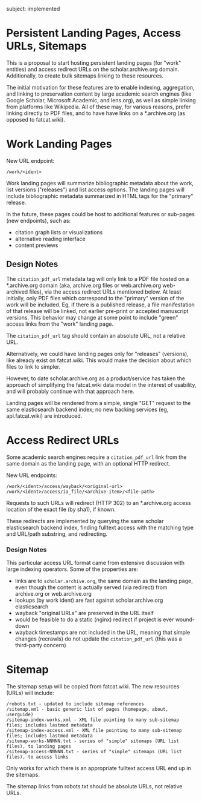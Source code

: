 
subject: implemented

Persistent Landing Pages, Access URLs, Sitemaps
===============================================

This is a proposal to start hosting persistent landing pages (for "work"
entities) and access redirect URLs on the scholar.archive.org domain.
Additionally, to create bulk sitemaps linking to these resources.

The initial motivation for these features are to enable indexing, aggregation,
and linking to preservation content by large academic search engines (like
Google Scholar, Microsoft Academic, and lens.org), as well as simple linking
from platforms like Wikipedia. All of these may, for various reasons, prefer
linking directly to PDF files, and to have have links on a *.archive.org (as
opposed to fatcat.wiki).


# Work Landing Pages

New URL endpoint:

    /work/<ident>

Work landing pages will summarize bibliographic metadata about the work, list
versions ("releases") and list access options. The landing pages will include
bibliographic metadata summarized in HTML tags for the "primary" release.

In the future, these pages could be host to additional features or sub-pages
(new endpoints), such as:

- citation graph lists or visualizations
- alternative reading interface
- content previews


## Design Notes

The `citation_pdf_url` metadata tag will only link to a PDF file hosted on a
*.archive.org domain (aka, archive.org files or web.archive.org web-archived
files), via the access redirect URLs mentioned below. At least initially, only
PDF files which correspond to the "primary" version of the work will be
included. Eg, if there is a published release, a file manifestation of that
release will be linked, not earlier pre-print or accepted manuscript versions.
This behavior may change at some point to include "green" access links from the
"work" landing page.

The `citation_pdf_url` tag should contain an absolute URL, not a relative URL.

Alternatively, we could have landing pages only for "releases" (versions), like
already exist on fatcat.wiki. This would make the decision about which files to
link to simpler.

However, to date scholar.archive.org as a product/service has taken the
approach of simplifying the fatcat.wiki data model in the interest of
usability, and will probably continue with that approach here.

Landing pages will be rendered from a simple, single "GET" request to the same
elasticsearch backend index; no new backing services (eg, api.fatcat.wiki) are
introduced.


# Access Redirect URLs

Some academic search engines require a `citation_pdf_url` link from the same
domain as the landing page, with an optional HTTP redirect.

New URL endpoints:

    /work/<ident>/access/wayback/<original-url>
    /work/<ident>/access/ia_file/<archive-item>/<file-path>

Requests to such URLs will redirect (HTTP 302) to an *.archive.org access
location of the exact file (by sha1), if known.

These redirects are implemented by querying the same scholar elasticsearch
backend index, finding fulltext access with the matching type and URL/path
substring, and redirecting.


### Design Notes

This particular access URL format came from extensive discussion with large
indexing operators. Some of the properties are:

- links are to `scholar.archive.org`, the same domain as the landing page, even though the content is actually served (via redirect) from archive.org or web.archive.org
- lookups (by work ident) are fast against scholar.archive.org elasticsearch
- wayback "original URLs" are preserved in the URL itself
- would be feasible to do a static (nginx) redirect if project is ever wound-down
- wayback timestamps are not included in the URL, meaning that simple changes (recrawls) do not update the `citation_pdf_url` (this was a third-party concern)


# Sitemap

The sitemap setup will be copied from fatcat.wiki. The new resources (URLs)
will include:

    /robots.txt - updated to include sitemap references
    /sitemap.xml - basic generic list of pages (homepage, about, userguide)
    /sitemap-index-works.xml - XML file pointing to many sub-sitemap files; includes lastmod metadata
    /sitemap-index-access.xml - XML file pointing to many sub-sitemap files; includes lastmod metadata
    /sitemap-works-NNNNN.txt - series of "simple" sitemaps (URL list files), to landing pages
    /sitemap-access-NNNNN.txt - series of "simple" sitemaps (URL list files), to access links

Only works for which there is an appropriate fulltext access URL end up in the sitemaps.

The sitemap links from robots.txt should be absolute URLs, not relative URLs.
